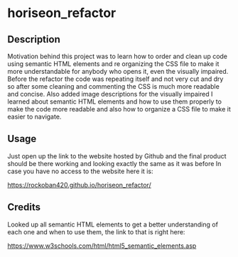 # horiseon_refactor

## Description

Motivation behind this project was to learn how to order and clean up code using semantic HTML elements and re organizing the CSS file to make it more understandable for anybody who opens it, even the visually impaired.
Before the refactor the code was repeating itself and not very cut and dry so after some cleaning and commenting the CSS is much more readable and concise. Also added image descriptions for the visually impaired
I learned about semantic HTML elements and how to use them properly to make the code more readable and also how to organize a CSS file to make it easier to navigate.

## Usage

Just open up the link to the website hosted by Github and the final product should be there working and looking exactly the same as it was before
In case you have no access to the website here it is:

https://rockoban420.github.io/horiseon_refactor/

## Credits

Looked up all semantic HTML elements to get a better understanding of each one and when to use them, the link to that is right here:

https://www.w3schools.com/html/html5_semantic_elements.asp
